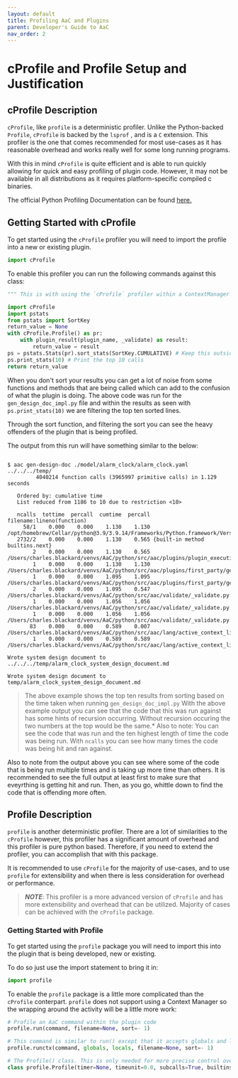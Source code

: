 ```yaml
---
layout: default
title: Profiling AaC and Plugins
parent: Developer's Guide to AaC
nav_order: 2
---
```


# cProfile and Profile Setup and Justification

## cProfile Description

`cProfile`, like `profile` is a deterministic profiler. Unlike the Python-backed `Profile`, `cProfile` is backed by the `lsprof` , and is a `C` extension.
This profiler is the one that comes recommended for most use-cases as it has reasonable overhead and works really well for some long running programs.

With this in mind `cProfile` is quite efficient and is able to run quickly allowing for quick and easy profiling of plugin code. However, it may not be available in all distributions as it requires platform-specific compiled c binaries.

The official Python Profiling Documentation can be found [here.](https://docs.python.org/3/library/profile.html)

## Getting Started with cProfile

To get started using the `cProfile` profiler you will need to import the profile into a new or existing plugin.

```python
import cProfile
```

To enable this profiler you can run the following commands against this class:

```python
""" This is with using the `cProfile` profiler within a ContextManager Object. """

import cProfile
import pstats
from pstats import SortKey
return_value = None
with cProfile.Profile() as pr:
    with plugin_result(plugin_name, _validate) as result:
        return_value = result
ps = pstats.Stats(pr).sort_stats(SortKey.CUMULATIVE) # Keep this outside the context manager scope to prevent pollution in the profiler.
ps.print_stats(10) # Print the top 10 calls
return return_value
```

When you don't sort your results you can get a lot of noise from some functions and methods that are being called which can add to the confusion of what the plugin is doing. The above code was run for the `gen_design_doc_impl.py` file
and within the results as seen with `ps.print_stats(10)` we are filtering the top ten sorted lines.

Through the sort function, and filtering the sort you can see the heavy offenders of the plugin that is being profiled.

The output from this run will have something similar to the below:

```shell

$ aac gen-design-doc ./model/alarm_clock/alarm_clock.yaml ../../../temp/
         4040214 function calls (3965997 primitive calls) in 1.129 seconds

   Ordered by: cumulative time
   List reduced from 1186 to 10 due to restriction <10>

   ncalls  tottime  percall  cumtime  percall filename:lineno(function)
     58/1    0.000    0.000    1.130    1.130 /opt/homebrew/Cellar/python@3.9/3.9.14/Frameworks/Python.framework/Versions/3.9/lib/python3.9/contextlib.py:114(__enter__)
   2732/2    0.000    0.000    1.130    0.565 {built-in method builtins.next}
        2    0.000    0.000    1.130    0.565 /Users/charles.blackard/venvs/AaC/python/src/aac/plugins/plugin_execution.py:59(plugin_result)
        1    0.000    0.000    1.130    1.130 /Users/charles.blackard/venvs/AaC/python/src/aac/plugins/first_party/gen_design_doc/gen_design_doc_impl.py:35(write_design_doc_to_directory)
        1    0.000    0.000    1.095    1.095 /Users/charles.blackard/venvs/AaC/python/src/aac/plugins/first_party/gen_design_doc/gen_design_doc_impl.py:59(_get_parsed_models)
        2    0.000    0.000    1.095    0.547 /Users/charles.blackard/venvs/AaC/python/src/aac/validate/_validate.py:54(validated_source)
        1    0.000    0.000    1.056    1.056 /Users/charles.blackard/venvs/AaC/python/src/aac/validate/_validate.py:68(_with_validation)
        1    0.000    0.000    1.056    1.056 /Users/charles.blackard/venvs/AaC/python/src/aac/validate/_validate.py:80(_validate_definitions)
       83    0.000    0.000    0.589    0.007 /Users/charles.blackard/venvs/AaC/python/src/aac/lang/active_context_lifecycle_manager.py:10(get_active_context)
        1    0.000    0.000    0.589    0.589 /Users/charles.blackard/venvs/AaC/python/src/aac/lang/active_context_lifecycle_manager.py:29(get_initialized_language_context)

Wrote system design document to ../../../temp/alarm_clock_system_design_document.md

Wrote system design document to temp/alarm_clock_system_design_document.md
```

> The above example shows the top ten results from sorting based on the time taken when running `gen_design_doc_impl.py`
> With the above example output you can see that the code that this was run against has some hints of recursion occurring.
> Without recursion occuring the two numbers at the top would be the same.*
> Also to note: You can see the code that was run and the ten highest length of time the code was being run. With `ncalls` you can see how many times the code was being hit and ran against.

Also to note from the output above you can see where some of the code that is being run multiple times and is taking up more time than others. It is recommended to see the full output at least first to make sure that eveyrthing is getting hit and run. Then, as you go, whittle down to find the code that is offending more often.

## Profile Description

`profile` is another deterministic profiler. There are a lot of similarities to the `cProfile` however, this profiler has a significant amount of overhead and this profiler is pure python based. Therefore, if you need to extend the profiler, you can accomplish that with this package.

It is recommended to use `cProfile` for the majority of use-cases, and to use `profile` for extensibility and when there is less consideration for overhead or performance.

>***NOTE***: This profiler is a more advanced version of `cProfile` and has more extensibility and overhead that can be utilized. Majority of cases can be achieved with the `cProfile` package.

### Getting Started with Profile

To get started using the `profile` package you will need to import this into the plugin that is being developed, new or existing.

To do so just use the import statement to bring it in:

```python
import profile
```

To enable the `profile` package is a little more complicated than the `cProfile` conterpart.
`profile` does not support using a Context Manager so the wrapping around the activity will be a little more work:

```python
# Profile an AaC command within the plugin code
profile.run(command, filename=None, sort=- 1)

# This command is similar to run() except that it accepts globals and locals definitions that are supplied and passed # through the command being executed.
profile.runctx(command, globals, locals, filename=None, sort=- 1)

# The Profile() class. This is only needed for more precise control over the profiling being done
class profile.Profile(timer=None, timeunit=0.0, subcalls=True, builtins=True)
```
